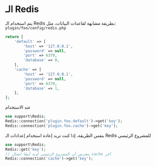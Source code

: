 # الـ Redis

يتم استخدام الـ Redis بطريقة مشابهة لقاعدات البيانات، مثل: `plugin/foo/config/redis.php`
```php
return [
    'default' => [
        'host' => '127.0.0.1',
        'password' => null,
        'port' => 6379,
        'database' => 0,
    ],
    'cache' => [
        'host' => '127.0.0.1',
        'password' => null,
        'port' => 6379,
        'database' => 1,
    ],
];
```

عند الاستخدام
```php
use support\Redis;
Redis::connection('plugin.foo.default')->get('key');
Redis::connection('plugin.foo.cache')->get('key');
```

بنفس الطريقة، إذا كنت تريد إعادة استخدام إعدادات الـ Redis للمشروع الرئيسي
```php
use support\Redis;
Redis::get('key');
// مفترض أن المشروع الرئيسي لديه أيضًا اتصال cache آخر
Redis::connection('cache')->get('key');
```
